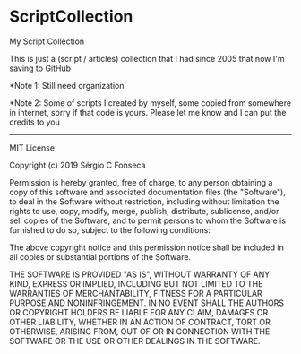 # ScriptCollection
My Script Collection

This is just a (script / articles) collection that I had since 2005 that now I'm saving to GitHub

*Note 1: Still need organization

*Note 2: Some of scripts I created by myself, some copied from somewhere in internet, sorry if that code is yours. Please let me know and I can put the credits to you


---------------------

MIT License

Copyright (c) 2019 Sérgio C Fonseca

Permission is hereby granted, free of charge, to any person obtaining a copy
of this software and associated documentation files (the "Software"), to deal
in the Software without restriction, including without limitation the rights
to use, copy, modify, merge, publish, distribute, sublicense, and/or sell
copies of the Software, and to permit persons to whom the Software is
furnished to do so, subject to the following conditions:

The above copyright notice and this permission notice shall be included in all
copies or substantial portions of the Software.

THE SOFTWARE IS PROVIDED "AS IS", WITHOUT WARRANTY OF ANY KIND, EXPRESS OR
IMPLIED, INCLUDING BUT NOT LIMITED TO THE WARRANTIES OF MERCHANTABILITY,
FITNESS FOR A PARTICULAR PURPOSE AND NONINFRINGEMENT. IN NO EVENT SHALL THE
AUTHORS OR COPYRIGHT HOLDERS BE LIABLE FOR ANY CLAIM, DAMAGES OR OTHER
LIABILITY, WHETHER IN AN ACTION OF CONTRACT, TORT OR OTHERWISE, ARISING FROM,
OUT OF OR IN CONNECTION WITH THE SOFTWARE OR THE USE OR OTHER DEALINGS IN THE
SOFTWARE.
